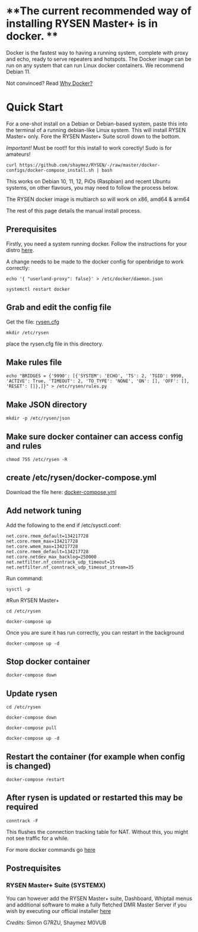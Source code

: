 # \*\*The current recommended way of installing RYSEN Master+ is in docker. \*\*

Docker is the fastest way to having a running system, complete with proxy and echo, ready to serve repeaters and hotspots. The Docker image can be run on any system that can run Linux docker containers. We recommend Debian 11.

Not convinced? Read [Why Docker?](https://github.com/ShaYmez/RYSEN/blob/master/doc/why-docker.md)

# Quick Start

For a one-shot install on a Debian or Debian-based system, paste this into the terminal of a running debian-like Linux system. This will install RYSEN Master+ only. Fore the RYSEN Master+ Suite scroll down to the bottom.

*Important!*
Must be root!! for this install to work corectly! Sudo is for amateurs!

`curl https://github.com/shaymez/RYSEN/-/raw/master/docker-configs/docker-compose_install.sh | bash`

This works on Debian 10, 11, 12, PiOs (Raspbian) and recent Ubuntu systems, on other flavours, you may need to follow the process below.

The RYSEN docker image is multiarch so will work on x86, amd64 & arm64

The rest of this page details the manual install process.

## Prerequisites

Firstly, you need a system running docker. Follow the instructions for your distro [here](https://docker-docs.netlify.app/install/#server).

A change needs to be made to the docker config for openbridge to work correctly:

`echo '{ "userland-proxy": false}' > /etc/docker/daemon.json`

`systemctl restart docker`

## Grab and edit the config file

Get the file: [rysen.cfg](https://github.com/shaymez/RYSEN/-/blob/master/docker-configs/config/rysen.cfg)

`mkdir /etc/rysen`

place the rysen.cfg file in this directory.

## Make rules file

`echo "BRIDGES = {'9990': [{'SYSTEM': 'ECHO', 'TS': 2, 'TGID': 9990, 'ACTIVE': True, 'TIMEOUT': 2, 'TO_TYPE': 'NONE', 'ON': [], 'OFF': [], 'RESET': []},]}" > /etc/rysen/rules.py`

## Make JSON directory

`mkdir -p /etc/rysen/json`

## Make sure docker container can access config and rules ##

`chmod 755 /etc/rysen -R`

## create /etc/rysen/docker-compose.yml

Download the file here: [docker-compose.yml](https://github.com/shaymez/RYSEN/-/raw/master/docker-configs/scipts/docker-compose.yml)

## Add network tuning

Add the following to the end if /etc/sysctl.conf:

```
net.core.rmem_default=134217728
net.core.rmem_max=134217728
net.core.wmem_max=134217728                       
net.core.rmem_default=134217728
net.core.netdev_max_backlog=250000
net.netfilter.nf_conntrack_udp_timeout=15
net.netfilter.nf_conntrack_udp_timeout_stream=35
```

Run command:

`sysctl -p`

\#Run RYSEN Master+

`cd /etc/rysen`

`docker-compose up`

Once you are sure it has run correctly, you can restart in the background

`docker-compose up -d`

## Stop docker container 

`docker-compose down`

## Update rysen 

`cd /etc/rysen`

`docker-compose down`

`docker-compose pull`

`docker-compose up -d`

## Restart the container (for example when config is changed)

`docker-compose restart`

## After rysen is updated or restarted this may be required

`conntrack -F`

This flushes the connection tracking table for NAT. Without this, you might not see traffic for a while.

For more docker commands go [here](Docker%20Commands%20Cheat%20Sheet)

## Postrequisites

### RYSEN Master+ Suite (SYSTEMX)
You can however add the RYSEN Master+ suite, Dashboard, Whiptail menus and additional software to make a fully fletched DMR Master Server if you wish by executing our official installer [here](https://github.com/shaymez/RYSEN-Installer)

*Credits:*
Simon G7RZU,
Shaymez M0VUB